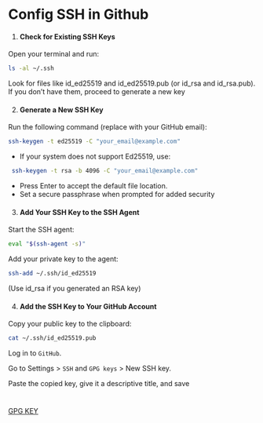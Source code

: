 # Config SSH in Github

1. #### Check for Existing SSH Keys

Open your terminal and run:
```bash
ls -al ~/.ssh
```

Look for files like id_ed25519 and id_ed25519.pub (or id_rsa and id_rsa.pub). If you don’t have them, proceed to generate a new key

2. #### Generate a New SSH Key

Run the following command (replace with your GitHub email):
```bash
ssh-keygen -t ed25519 -C "your_email@example.com"
```

- If your system does not support Ed25519, use:
```bash
 ssh-keygen -t rsa -b 4096 -C "your_email@example.com"
```

- Press Enter to accept the default file location.
- Set a secure passphrase when prompted for added security


3. #### Add Your SSH Key to the SSH Agent

Start the SSH agent:
```bash
eval "$(ssh-agent -s)"
```

Add your private key to the agent:
```bash
ssh-add ~/.ssh/id_ed25519
```

(Use id_rsa if you generated an RSA key)

4. #### Add the SSH Key to Your GitHub Account

Copy your public key to the clipboard:
```bash
cat ~/.ssh/id_ed25519.pub
```

Log in to `GitHub`.

Go to Settings > `SSH` and `GPG keys` > New SSH key.

Paste the copied key, give it a descriptive title, and save

#
[GPG KEY](GPG-KEYS.md)